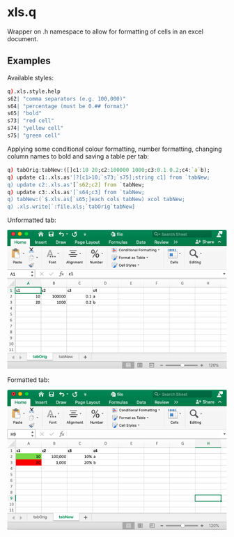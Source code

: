 xls.q
=====

Wrapper on .h namespace to allow for formatting of cells in an excel document.


Examples
-------

Available styles:
```q
q).xls.style.help
s62| "comma separators (e.g. 100,000)"
s64| "percentage (must be 0.## format)"
s65| "bold"
s73| "red cell"
s74| "yellow cell"
s75| "green cell"
```

Applying some conditional colour formatting, number formatting, changing column names to bold and saving a table per tab:
```q
q) tabOrig:tabNew:([]c1:10 20;c2:100000 1000;c3:0.1 0.2;c4:`a`b);
q) update c1:.xls.as'[?[c1>10;`s73;`s75];string c1] from `tabNew;
q) update c2:.xls.as'[`s62;c2] from `tabNew;
q) update c3:.xls.as'[`s64;c3] from `tabNew;
q) tabNew:(`$.xls.as[`s65;]each cols tabNew) xcol tabNew;
q) .xls.write[`:file.xls;`tabOrig`tabNew]
```
Unformatted tab:

![Alt text](examples/tabOrig.png?raw=true "tabOrig")

Formatted tab:

![Alt text](examples/tabNew.png?raw=true "tabNew")